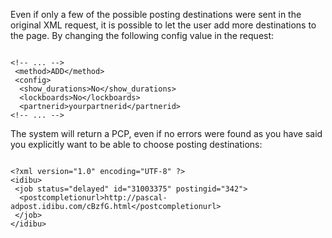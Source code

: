 <p>Even if only a few of the possible posting destinations were sent in the original XML request, it is possible to let the user add more destinations to the page. By changing the following config value in the request:</p>
<pre>
<code>
&lt;!-- ... --&gt;
&nbsp;&lt;method&gt;ADD&lt;/method&gt;
&nbsp;&lt;config&gt;
&nbsp;&nbsp;&lt;show_durations&gt;No&lt;/show_durations&gt;
&nbsp;&nbsp;&lt;lockboards&gt;No&lt;/lockboards&gt;
&nbsp;&nbsp;&lt;partnerid&gt;yourpartnerid&lt;/partnerid&gt;
&lt;!-- ... --&gt;
</code></pre>
<p>The system will return a PCP, even if no errors were found as you have said you explicitly want to be able to choose posting destinations:</p>
<pre>
<code>
&lt;?xml version=&quot;1.0&quot; encoding=&quot;UTF-8&quot; ?&gt;
&lt;idibu&gt;
&nbsp;&lt;job status=&quot;delayed&quot; id=&quot;31003375&quot; postingid=&quot;342&quot;&gt;
&nbsp;&nbsp;&lt;postcompletionurl&gt;http://pascal-adpost.idibu.com/cBzfG.html&lt;/postcompletionurl&gt;
&nbsp;&lt;/job&gt;
&lt;/idibu&gt;
</code></pre>
